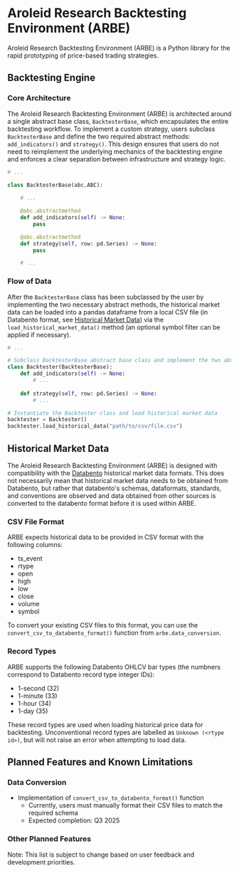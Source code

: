 # Aroleid Research Backtesting Environment (ARBE)

Aroleid Research Backtesting Environment (ARBE) is a Python library for the rapid prototyping of price-based trading strategies.


## Backtesting Engine

### Core Architecture

The Aroleid Research Backtesting Environment (ARBE) is architected around a single abstract base class, `BacktesterBase`, which encapsulates the entire backtesting workflow. To implement a custom strategy, users subclass `BacktesterBase` and define the two required abstract methods: `add_indicators()` and `strategy()`. This design ensures that users do not need to reimplement the underlying mechanics of the backtesting engine and enforces a clear separation between infrastructure and strategy logic.

```python
# ...

class BacktesterBase(abc.ABC):
    
    # ...

    @abc.abstractmethod
    def add_indicators(self) -> None:
        pass

    @abc.abstractmethod
    def strategy(self, row: pd.Series) -> None:
        pass

    # ...
```

### Flow of Data

After the `BacktesterBase` class has been subclassed by the user by implementing the two necessary abstract methods, the historical market data can be loaded into a pandas dataframe from a local CSV file (in Databento format, see [Historical Market Data](#historical-market-data)) via the `load_historical_market_data()` method (an optional symbol filter can be applied if necessary).

```python
# ...

# Subclass BacktesterBase abstract base class and implement the two abstract methods
class Backtester(BacktesterBase):
    def add_indicators(self) -> None:
        # ...
        
    def strategy(self, row: pd.Series) -> None:
        # ...

# Instantiate the Backtester class and load historical market data
backtester = Backtester()
backtester.load_historical_data("path/to/csv/file.csv")
```


## Historical Market Data

The Aroleid Research Backtesting Environment (ARBE) is designed with compatibility with the [Databento](https://databento.com/) historical market data formats.
This does not necessarily mean that historical market data needs to be obtained from Databento, but rather that databento's schemas, dataformats, standards, and conventions are observed and data obtained from other sources is converted to the databento format before it is used within ARBE.

### CSV File Format

ARBE expects historical data to be provided in CSV format with the following columns:
- ts_event
- rtype
- open
- high
- low
- close
- volume
- symbol

To convert your existing CSV files to this format, you can use the `convert_csv_to_databento_format()` function from `arbe.data_conversion`.

### Record Types

ARBE supports the following Databento OHLCV bar types (the numbners correspond to Databento record type integer IDs):
- 1-second (32)
- 1-minute (33)
- 1-hour (34)
- 1-day (35)

These record types are used when loading historical price data for backtesting.
Unconventional record types are labelled as `Unknown (<rtype id>)`, but will not raise an error when attempting to load data.

## Planned Features and Known Limitations

### Data Conversion
- Implementation of `convert_csv_to_databento_format()` function
  - Currently, users must manually format their CSV files to match the required schema
  - Expected completion: Q3 2025

### Other Planned Features

Note: This list is subject to change based on user feedback and development priorities.

